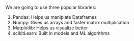 


We are going to use three popular libraries:

1. Pandas: Helps us maniplate Dataframes
2. Numpy: Gives us arrays and faster matrix multiplication
3. Matplotlib: Helps us visualize better
4. scikitLearn: Built in models and ML algorithms

